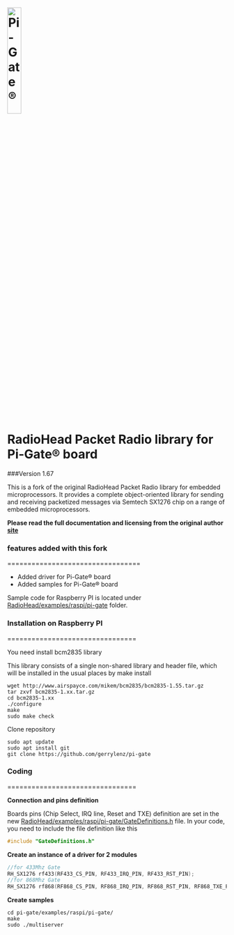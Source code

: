 <img src="https://ex-store.de/images/pi-gate/lo_pi-gate.png" height="25%" width="25%" alt="Pi-Gate®"><br>
RadioHead Packet Radio library for Pi-Gate® board 
=================================================

###Version 1.67

This is a fork of the original RadioHead Packet Radio library for embedded microprocessors. It provides a complete object-oriented library for sending and receiving packetized messages via Semtech SX1276 chip on a range of embedded microprocessors.

**Please read the full documentation and licensing from the original author [site][1]**

### features added with this fork
=================================

- Added driver for Pi-Gate® board
- Added samples for Pi-Gate® board

Sample code for Raspberry PI is located under [RadioHead/examples/raspi/pi-gate][3] folder.

### Installation on Raspberry PI
================================

You need install bcm2835 library

This library consists of a single non-shared library and header file, which will be installed in the usual places by make install
```shell
wget http://www.airspayce.com/mikem/bcm2835/bcm2835-1.55.tar.gz
tar zxvf bcm2835-1.xx.tar.gz
cd bcm2835-1.xx
./configure
make
sudo make check
```

Clone repository
```shell
sudo apt update
sudo apt install git
git clone https://github.com/gerrylenz/pi-gate
```

### Coding
================================

**Connection and pins definition**

Boards pins (Chip Select, IRQ line, Reset and TXE) definition are set in the new [RadioHead/examples/raspi/pi-gate/GateDefinitions.h][4] file. In your code, you need to include the file definition like this
```cpp
#include "GateDefinitions.h"

```

**Create an instance of a driver for 2 modules**
```cpp
//for 433Mhz Gate
RH_SX1276 rf433(RF433_CS_PIN, RF433_IRQ_PIN, RF433_RST_PIN);
//for 868Mhz Gate
RH_SX1276 rf868(RF868_CS_PIN, RF868_IRQ_PIN, RF868_RST_PIN, RF868_TXE_PIN);

```

**Create samples**
```shell
cd pi-gate/examples/raspi/pi-gate/
make
sudo ./multiserver
```

[1]: http://www.airspayce.com/mikem/arduino/RadioHead/
[2]: http://www.airspayce.com/mikem/arduino/RadioHead/RadioHead-1.67.zip
[3]: https://github.com/gerrylenz/pi-gate/blob/master/examples/raspi/pi-gate
[4]: https://github.com/gerrylenz/pi-gate/blob/master/examples/raspi/pi-gate/GateDefinitions.h